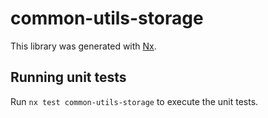 # common-utils-storage

This library was generated with [Nx](https://nx.dev).

## Running unit tests

Run `nx test common-utils-storage` to execute the unit tests.
